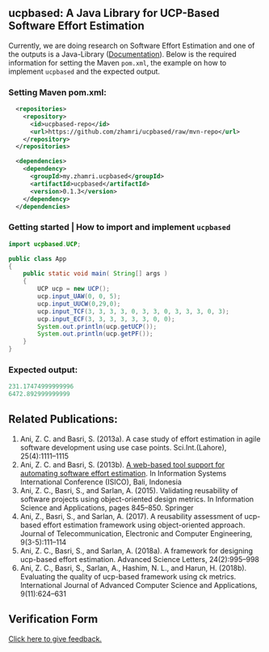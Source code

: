 ## ucpbased: A Java Library for UCP-Based Software Effort Estimation
Currently, we are doing research on Software Effort Estimation and one of the outputs is a Java-Library ([Documentation](https://zhamri.github.io/ucpbased-javadoc/index.html)).
Below is the required information for setting the Maven `pom.xml`, the example on how to implement `ucpbased` and 
the expected output.

### Setting Maven pom.xml:

```xml
  <repositories>
    <repository>
      <id>ucpbased-repo</id>
      <url>https://github.com/zhamri/ucpbased/raw/mvn-repo</url>
    </repository>
  </repositories>

  <dependencies>
    <dependency>
      <groupId>my.zhamri.ucpbased</groupId>
      <artifactId>ucpbased</artifactId>
      <version>0.1.3</version>
    </dependency>
  </dependencies>
```

### Getting started | How to import and implement `ucpbased`
```java
import ucpbased.UCP;

public class App 
{
    public static void main( String[] args )
    {
        UCP ucp = new UCP();
        ucp.input_UAW(0, 0, 5);
        ucp.input_UUCW(0,29,0);
        ucp.input_TCF(3, 3, 3, 3, 0, 3, 3, 0, 3, 3, 3, 0, 3);
        ucp.input_ECF(3, 3, 3, 3, 3, 3, 0, 0);
        System.out.println(ucp.getUCP());
        System.out.println(ucp.getPF());
    }
}
```

### Expected output:

```java
231.17474999999996
6472.892999999999
```


## Related Publications:

1. Ani, Z. C. and Basri, S. (2013a). A case study of effort estimation in agile software development using use case points. Sci.Int.(Lahore), 25(4):1111–1115
2. Ani, Z. C. and Basri, S. (2013b). [A web-based tool support for automating software effort estimation](https://www.semanticscholar.org/paper/A-Web-Based-Tool-Support-for-Automating-Software-Ani-Basri/76f55136374f5bfbcf95dc9115f04cb07251e2bb?p2df). In Information Systems International Conference (ISICO), Bali, Indonesia
3. Ani, Z. C., Basri, S., and Sarlan, A. (2015). Validating reusability of software projects using object-oriented design metrics. In Information Science and Applications, pages 845–850. Springer
4. Ani, Z., Basri, S., and Sarlan, A. (2017). A reusability assessment of ucp-based effort estimation framework using object-oriented approach. Journal of Telecommunication, Electronic and Computer Engineering, 9(3-5):111–114
5. Ani, Z. C., Basri, S., and Sarlan, A. (2018a). A framework for designing ucp-based effort estimation. Advanced Science Letters, 24(2):995–998
6. Ani, Z. C., Basri, S., Sarlan, A., Hashim, N. L., and Harun, H. (2018b). Evaluating the quality of ucp-based framework using ck metrics. International Journal of Advanced Computer Science and Applications, 9(11):624–631

## Verification Form
[Click here to give feedback.](https://bit.ly/ucpbased-survey)

